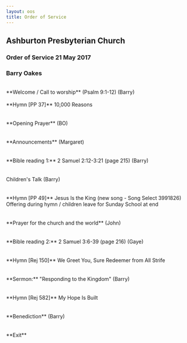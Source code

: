 ```yaml
---
layout: oos
title: Order of Service
---
```

## Ashburton Presbyterian Church
### Order of Service 21 May 2017
### Barry Oakes
<br>
**Welcome / Call to worship**  (Psalm 9:1-12) (Barry)
<br>
<br>
**Hymn [PP 37]** 10,000 Reasons
<br>
<br>
<br>
**Opening Prayer** (BO)
<br>
<br>
<br>
**Announcements** (Margaret)
<br>
<br>
<br>
**Bible reading 1:** 2 Samuel 2:12-3:21 (page 215) (Barry)
<br>
<br>
<br>
Children's Talk (Barry)
<br>
<br>
<br>
**Hymn [PP 49]** Jesus Is the King (new song - Song Select 3991826)
<br>
Offering during hymn / children leave for Sunday School at end
<br>
<br>
<br>
**Prayer for the church and the world** (John)
<br>
<br>
<br>
**Bible reading 2:** 2 Samuel 3:6-39 (page 216) (Gaye)
<br>
<br>
<br>
**Hymn [Rej 150]** We Greet You, Sure Redeemer from All Strife
<br>
<br>
<br>
**Sermon:** "Responding to the Kingdom" (Barry)
<br>
<br>
<br>
**Hymn [Rej 582]** My Hope Is Built
<br>
<br>
<br>
**Benediction** (Barry)
<br>
<br>
<br>
**Exit**


